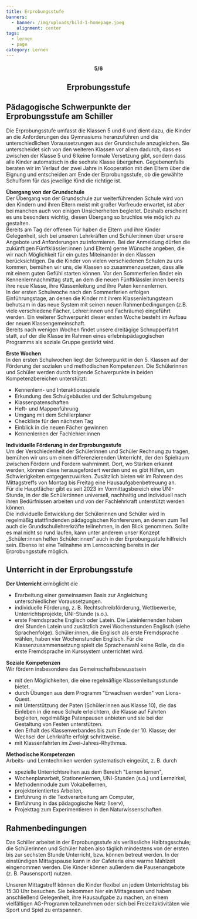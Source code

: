 ```yaml
---
title: Erprobungsstufe
banners:
  - banner: /img/uploads/bild-1-homepage.jpeg
    alignment: center
tags:
  - lernen
  - page
category: Lernen
---
```

<center><div class="title"><h4>5/6</h4><h2>Erprobungsstufe</h2></div></center>

## Pädagogische Schwerpunkte der Erprobungsstufe am Schiller

Die Erprobungsstufe umfasst die Klassen 5 und 6 und dient dazu, die Kinder an die Anforderungen des Gymnasiums heranzuführen und die unterschiedlichen Voraussetzungen aus der Grundschule anzugleichen. Sie unterscheidet sich von den weiteren Klassen vor allem dadurch, dass es zwischen der Klasse 5 und 6 keine formale Versetzung gibt, sondern dass alle Kinder automatisch in die sechste Klasse übergehen. Gegebenenfalls beraten wir im Verlauf der zwei Jahre in Kooperation mit den Eltern über die Eignung und entscheiden am Ende der Erprobungsstufe, ob die gewählte Schulform für das jeweilige Kind die richtige ist. 

**Übergang von der Grundschule** \
Der Übergang von der Grundschule zur weiterführenden Schule wird von den Kindern und ihren Eltern meist mit großer Vorfreude erwartet, ist aber bei manchen auch von einigen Unsicherheiten begleitet. Deshalb erscheint es uns besonders wichtig, diesen Übergang so bruchlos wie möglich zu gestalten.  \
Bereits am Tag der offenen Tür haben die Eltern und ihre Kinder Gelegenheit, sich bei unseren Lehrkräften und Schüler:innen über unsere Angebote und Anforderungen zu informieren. Bei der Anmeldung dürfen die zukünftigen Fünftklässler:innen (und Eltern) gerne Wünsche angeben, die wir nach Möglichkeit für ein gutes Miteinander in den Klassen berücksichtigen. Da die Kinder von vielen verschiedenen Schulen zu uns kommen, bemühen wir uns, die Klassen so zusammenzusetzen, dass alle mit einem guten Gefühl starten können. Vor den Sommerferien findet ein Kennenlernnachmittag statt, an dem die neuen Fünftklässler:innen bereits ihre neue Klasse, ihre Klassenleitung und ihre Paten kennenlernen.  \
In der ersten Schulwoche nach den Sommerferien erfolgen Einführungstage, an denen die Kinder mit ihrem Klassenleitungsteam behutsam in das neue System mit seinen neuen Rahmenbedingungen (z.B. viele verschiedene Fächer, Lehrer:innen und Fachräume) eingeführt werden. Ein weiterer Schwerpunkt dieser ersten Woche besteht im Aufbau der neuen Klassengemeinschaft. \
Bereits nach wenigen Wochen findet unsere dreitägige Schnupperfahrt statt, auf der die Klasse im Rahmen eines erlebnispädagogischen Programms als soziale Gruppe gestärkt wird. 

**Erste Wochen**  \
In den ersten Schulwochen liegt der Schwerpunkt in den 5. Klassen auf der Förderung der sozialen und methodischen Kompetenzen. Die Schülerinnen und Schüler werden durch folgende Schwerpunkte in beiden Kompetenzbereichen unterstützt: 

* Kennenlern- und Interaktionsspiele 
* Erkundung des Schulgebäudes und der Schulumgebung 
* Klassenpatenschaften 
* Heft- und Mappenführung 
* Umgang mit dem Schillerplaner 
* Checkliste für den nächsten Tag 
* Einblick in die neuen Fächer gewinnen 
* Kennenlernen der Fachlehrer:innen 

**Individuelle Förderung in der Erprobungsstufe** \
Um der Verschiedenheit der Schülerinnen und Schüler Rechnung zu tragen, bemühen wir uns um einen differenzierenden Unterricht, der den Spielraum zwischen Fördern und Fordern wahrnimmt. Dort, wo Stärken erkannt werden, können diese herausgefordert werden und es gibt Hilfen, um Schwierigkeiten entgegenzuwirken. Zusätzlich bieten wir im Rahmen des Mittagstreffs von Montag bis Freitag eine Hausaufgabenbetreuung an. \
Für die Hauptfächer gibt es seit 2023 im Vormittagsbereich eine UNI-Stunde, in der die Schüler:innen universell, nachhaltig und individuell nach ihren Bedürfnissen arbeiten und von der Fachlehrkraft unterstützt werden können. \
Die individuelle Entwicklung der Schülerinnen und Schüler wird in regelmäßig stattfindenden pädagogischen Konferenzen, an denen zum Teil auch die Grundschullehrerkräfte teilnehmen, in den Blick genommen. Sollte es mal nicht so rund laufen, kann unter anderem unser Konzept „Schüler:innen helfen Schüler:innen“ auch in der Erprobungsstufe hilfreich sein. Ebenso ist eine Teilnahme am Lerncoaching bereits in der Erprobungsstufe möglich.

## Unterricht in der Erprobungsstufe

**Der Unterricht** ermöglicht die 

* Erarbeitung einer gemeinsamen Basis zur Angleichung unterschiedlicher Voraussetzungen. 
* individuelle Förderung, z. B. Rechtschreibförderung, Wettbewerbe, Unterrichtsprojekte, UNI-Stunde (s.o.). 
* erste Fremdsprache Englisch oder Latein. Die Lateinlernenden haben drei Stunden Latein und zusätzlich zwei Wochenstunden Englisch (siehe Sprachenfolge). Schüler:innen, die Englisch als erste Fremdsprache wählen, haben vier Wochenstunden Englisch. Für die Klassenzusammensetzung spielt die Sprachenwahl keine Rolle, da die erste Fremdsprache im Kurssystem unterrichtet wird. 

**Soziale Kompetenzen**\
Wir fördern insbesondere das Gemeinschaftsbewusstsein 

* mit den Möglichkeiten, die eine regelmäßige Klassenleitungsstunde bietet. 
* durch Übungen aus dem Programm "Erwachsen werden" von Lions-Quest. 
* mit Unterstützung der Paten (Schüler:innen aus Klasse 10), die das Einleben in die neue Schule erleichtern, die Klasse auf Fahrten begleiten, regelmäßige Patenpausen anbieten und sie bei der Gestaltung von Festen unterstützen. 
* den Erhalt des Klassenverbandes bis zum Ende der 10. Klasse; der Wechsel der Lehrkräfte erfolgt schrittweise. 
* mit Klassenfahrten im Zwei-Jahres-Rhythmus. 

**Methodische Kompetenzen** \
Arbeits- und Lerntechniken werden systematisch eingeübt, z. B. durch 

* spezielle Unterrichtsreihen aus dem Bereich "Lernen lernen", 
* Wochenplanarbeit, Stationenlernen, UNI-Stunden (s.o.) und Lernzirkel, 
* Methodenmodule zum Vokabellernen, 
* projektorientiertes Arbeiten, 
* Einführung in die Textverarbeitung am Computer, 
* Einführung in das pädagogische Netz (Iserv), 
* Projekttag zum Experimentieren in den Naturwissenschaften. 

## Rahmenbedingungen

Das Schiller arbeitet in der Erprobungsstufe als verlässliche Halbtagsschule; die Schülerinnen und Schüler haben also täglich mindestens von der ersten bis zur sechsten Stunde Unterricht, bzw. können betreut werden. In der einstündigen Mittagspause kann in der Cafeteria eine warme Mahlzeit eingenommen werden. Die Kinder können außerdem die Pausenangebote (z. B. Pausensport) nutzen. 

Unseren Mittagstreff können die Kinder flexibel an jedem Unterrichtstag bis 15:30 Uhr besuchen. Sie bekommen hier ein Mittagessen und haben anschließend Gelegenheit, ihre Hausaufgabe zu machen, an einem vielfältigen AG-Programm teilzunehmen oder sich bei Freizeitaktivitäten wie Sport und Spiel zu entspannen.